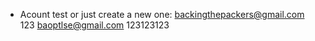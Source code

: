 - Acount test or just create a new one:
  backingthepackers@gmail.com
  123
  baoptlse@gmail.com
  123123123
